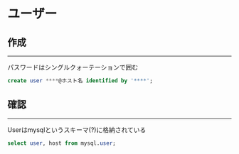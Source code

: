 # ユーザー

## 作成
---
パスワードはシングルクォーテーションで囲む
```sql
create user ****@ホスト名 identified by '****';
```

## 確認
---
Userはmysqlというスキーマ(?)に格納されている
```sql
select user, host from mysql.user;
```
